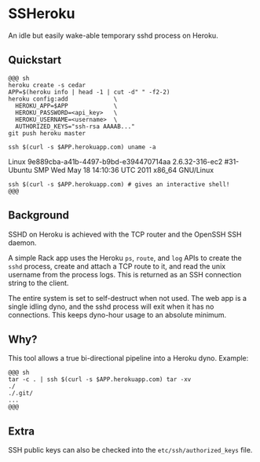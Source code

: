 SSHeroku
========

An idle but easily wake-able temporary sshd process on Heroku.

Quickstart
----------

    @@@ sh
    heroku create -s cedar
    APP=$(heroku info | head -1 | cut -d" " -f2-2)
    heroku config:add             \
      HEROKU_APP=$APP             \
      HEROKU_PASSWORD=<api_key>   \
      HEROKU_USERNAME=<username>  \
      AUTHORIZED_KEYS="ssh-rsa AAAAB..."
    git push heroku master

    ssh $(curl -s $APP.herokuapp.com) uname -a
Linux 9e889cba-a41b-4497-b9bd-e394470714aa 2.6.32-316-ec2 #31-Ubuntu SMP Wed May 18 14:10:36 UTC 2011 x86_64 GNU/Linux

    ssh $(curl -s $APP.herokuapp.com) # gives an interactive shell!
    @@@

Background
----------

SSHD on Heroku is achieved with the TCP router and the OpenSSH SSH daemon.

A simple Rack app uses the Heroku `ps`, `route`, and `log` APIs to create the `sshd` process, create and attach a TCP route to it, and read the unix username from the process logs. This is returned as an SSH connection string to the client.

The entire system is set to self-destruct when not used. The web app is a single idling dyno, and the sshd process will exit when it has no connections. This keeps dyno-hour usage to an absolute minimum.

Why?
----

This tool allows a true bi-directional pipeline into a Heroku dyno. Example:

    @@@ sh
    tar -c . | ssh $(curl -s $APP.herokuapp.com) tar -xv
    ./
    ./.git/
    ...
    @@@

Extra
-----
SSH public keys can also be checked into the `etc/ssh/authorized_keys` file.